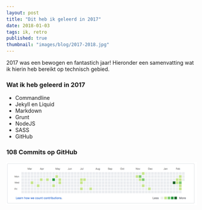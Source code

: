 ```yaml
---
layout: post
title: "Dit heb ik geleerd in 2017"
date: 2018-01-03
tags: ik, retro
published: true
thumbnail: "images/blog/2017-2018.jpg"
---
```


2017 was een bewogen en fantastich jaar! Hieronder een samenvatting wat ik hierin heb bereikt op technisch gebied. 

### Wat ik heb geleerd in 2017
- Commandline
- Jekyll en Liquid
- Markdown
- Grunt
- NodeJS
- SASS
- GitHub

### 108 Commits op GitHub
![alt text](/images/blog/commits_2017.png "Commits in 2017")
